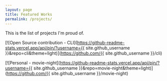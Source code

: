 ```yaml
---
layout: page
title: Featured Works
permalink: /projects/
---
```


This is the list of projects I'm proud of.

[![Open Source contribution - CLI](https://github-readme-stats.vercel.app/api/pin/?username={{ site.github_username }}&repo=cli&theme=light)](https://github.com/{{ site.github_username }}/cli)

[![Personal - movie-night](https://github-readme-stats.vercel.app/api/pin/?username={{ site.github_username }}&repo=movie-night&theme=light)](https://github.com/{{ site.github_username }}/movie-night)
